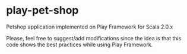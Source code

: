play-pet-shop
=============

Petshop application implemented on Play Framework for Scala 2.0.x

Please, feel free to suggest/add modifications since the idea is that this code shows the best practices while using Play Framework.